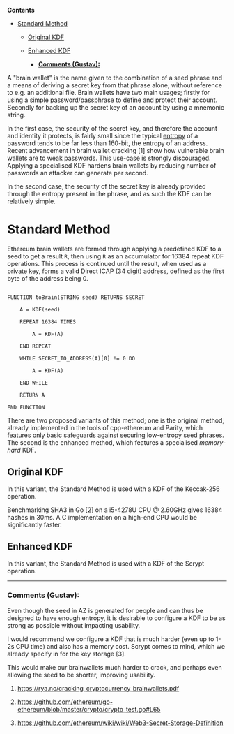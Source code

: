 <!-- START doctoc generated TOC please keep comment here to allow auto update -->

<!-- DON'T EDIT THIS SECTION, INSTEAD RE-RUN doctoc TO UPDATE -->

**Contents**



- [Standard Method](#standard-method)

  - [Original KDF](#original-kdf)

  - [Enhanced KDF](#enhanced-kdf)

    - [**Comments (Gustav):**](#comments-gustav)



<!-- END doctoc generated TOC please keep comment here to allow auto update -->



A "brain wallet" is the name given to the combination of a seed phrase and a means of deriving a secret key from that phrase alone, without reference to e.g. an additional file. Brain wallets have two main usages; firstly for using a simple password/passphrase to define and protect their account. Secondly for backing up the secret key of an account by using a mnemonic string.



In the first case, the security of the secret key, and therefore the account and identity it protects, is fairly small since the typical [entropy](https://xkcd.com/936/) of a password tends to be far less than 160-bit, the entropy of an address. Recent advancement in brain wallet cracking [1] show how vulnerable brain wallets are to weak passwords. This use-case is strongly discouraged. Applying a specialised KDF hardens brain wallets by reducing number of passwords an attacker can generate per second.



In the second case, the security of the secret key is already provided through the entropy present in the phrase, and as such the KDF can be relatively simple.



# Standard Method



Ethereum brain wallets are formed through applying a predefined KDF to a seed to get a result `R`, then using `R` as an accumulator for 16384 repeat KDF operations. This process is continued until the result, when used as a private key, forms a valid Direct ICAP (34 digit) address, defined as the first byte of the address being 0.



```

FUNCTION toBrain(STRING seed) RETURNS SECRET

	A = KDF(seed)

	REPEAT 16384 TIMES

		A = KDF(A)

	END REPEAT

	WHILE SECRET_TO_ADDRESS(A)[0] != 0 DO

		A = KDF(A)

	END WHILE

	RETURN A

END FUNCTION

```



There are two proposed variants of this method; one is the original method, already implemented in the tools of cpp-ethereum and Parity, which features only basic safeguards against securing low-entropy seed phrases. The second is the enhanced method, which features a specialised _memory-hard_ KDF.



## Original KDF



In this variant, the Standard Method is used with a KDF of the Keccak-256 operation.



Benchmarking SHA3 in Go [2] on a i5-4278U CPU @ 2.60GHz gives 16384 hashes in 30ms. A C implementation on a high-end CPU would be significantly faster.





## Enhanced KDF



In this variant, the Standard Method is used with a KDF of the Scrypt operation.



---



### **Comments (Gustav):**



Even though the seed in AZ is generated for people and can thus be designed to have enough entropy, it is desirable to configure a KDF to be as strong as possible without impacting usability.



I would recommend we configure a KDF that is much harder (even up to 1-2s CPU time) and also has a memory cost. Scrypt comes to mind, which we already specify in for the key storage [3].



This would make our brainwallets much harder to crack, and perhaps even allowing the seed to be shorter, improving usability.



1. https://rya.nc/cracking_cryptocurrency_brainwallets.pdf

2. https://github.com/ethereum/go-ethereum/blob/master/crypto/crypto_test.go#L65

3. https://github.com/ethereum/wiki/wiki/Web3-Secret-Storage-Definition